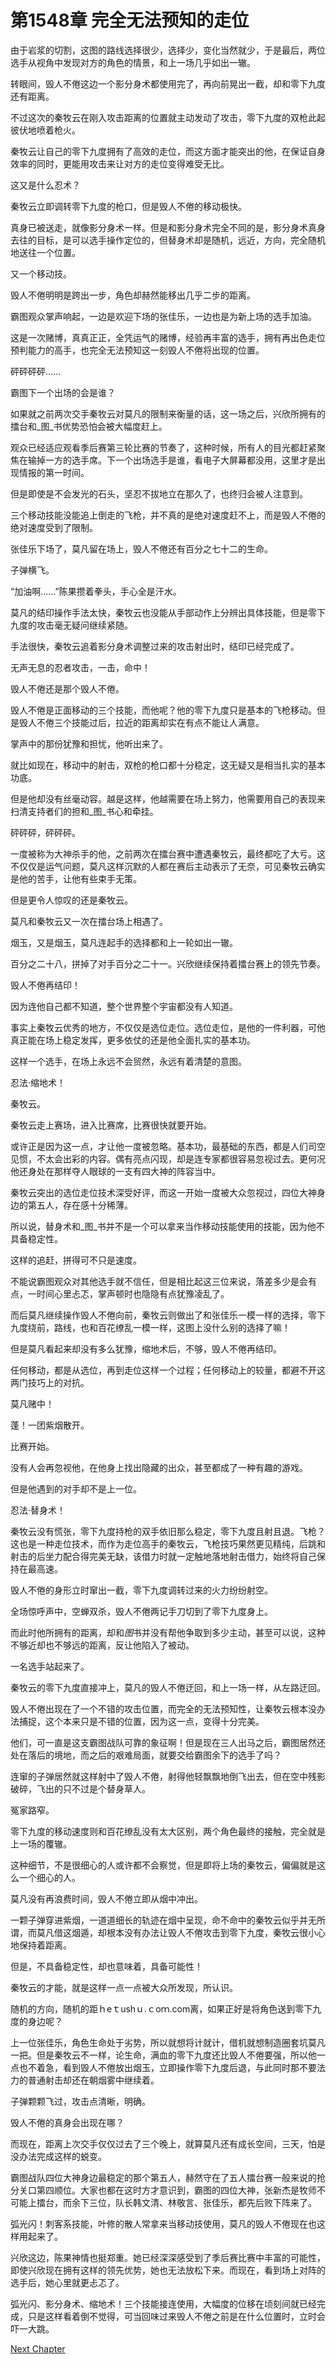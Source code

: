 # 第1548章 完全无法预知的走位

由于岩浆的切割，这图的路线选择很少，选择少，变化当然就少，于是最后，两位选手从视角中发现对方的角色的情景，和上一场几乎如出一辙。

转眼间，毁人不倦这边一个影分身术都使用完了，再向前晃出一截，却和零下九度还有距离。

不过这次的秦牧云在刚入攻击距离的位置就主动发动了攻击，零下九度的双枪此起彼伏地喷着枪火。

秦牧云让自己的零下九度拥有了高效的走位，而这方面才能突出的他，在保证自身效率的同时，更能用攻击来让对方的走位变得难受无比。

这又是什么忍术？

秦牧云立即调转零下九度的枪口，但是毁人不倦的移动极快。

真身已被送走，就像影分身术一样。但是和影分身术完全不同的是，影分身术真身去往的目标，是可以选手操作定位的，但替身术却是随机，远近，方向，完全随机地送往一个位置。

又一个移动技。

毁人不倦明明是跨出一步，角色却赫然能移出几乎二步的距离。

霸图观众掌声响起，一边是欢迎下场的张佳乐，一边也是为新上场的选手加油。

这是一次赌博，真真正正，全凭运气的赌博，经验再丰富的选手，拥有再出色走位预判能力的高手，也完全无法预知这一刻毁人不倦将出现的位置。

砰砰砰砰……

霸图下一个出场的会是谁？

如果就之前两次交手秦牧云对莫凡的限制来衡量的话，这一场之后，兴欣所拥有的擂台和_图_书优势恐怕会被大幅度赶上。

观众已经适应观看季后赛第三轮比赛的节奏了，这种时候，所有人的目光都赶紧聚焦在输掉一方的选手席。下一个出场选手是谁，看电子大屏幕都没用，这里才是出现情报的第一时间。

但是即使是不会发光的石头，坚忍不拔地立在那久了，也终归会被人注意到。

三个移动技能没能追上倒走的飞枪，并不真的是绝对速度赶不上，而是毁人不倦的绝对速度受到了限制。

张佳乐下场了，莫凡留在场上，毁人不倦还有百分之七十二的生命。

子弹横飞。

“加油啊……”陈果攒着拳头，手心全是汗水。

莫凡的结印操作手法太快，秦牧云也没能从手部动作上分辨出具体技能，但是零下九度的攻击毫无疑问继续紧随。

手法很快，秦牧云追着影分身术调整过来的攻击射出时，结印已经完成了。

无声无息的忍者攻击，一击，命中！

毁人不倦还是那个毁人不倦。

毁人不倦是正面移动的三个技能，而他呢？他的零下九度只是基本的飞枪移动。但是毁人不倦三个技能过后，拉近的距离却实在有点不能让人满意。

掌声中的那份犹豫和担忧，他听出来了。

就比如现在，移动中的射击，双枪的枪口都十分稳定，这无疑又是相当扎实的基本功底。

但是他却没有丝毫动容。越是这样，他越需要在场上努力，他需要用自己的表现来扫清支持者们的担和_图_书心和牵挂。

砰砰砰，砰砰砰。

一度被称为大神杀手的他，之前两次在擂台赛中遭遇秦牧云，最终都吃了大亏。这不仅仅是运气问题，莫凡这样沉默的人都在赛后主动表示了无奈，可见秦牧云确实是他的苦手，让他有些束手无策。

但是更令人惊叹的还是秦牧云。

莫凡和秦牧云又一次在擂台场上相遇了。

烟玉，又是烟玉，莫凡连起手的选择都和上一轮如出一辙。

百分之二十八，拼掉了对手百分之二十一。兴欣继续保持着擂台赛上的领先节奏。

毁人不倦再结印！

因为连他自己都不知道，整个世界整个宇宙都没有人知道。

事实上秦牧云优秀的地方，不仅仅是选位走位。选位走位，是他的一件利器，可他真正能在场上稳定发挥，更多依仗的还是他全面扎实的基本功。

这样一个选手，在场上永远不会贸然，永远有着清楚的意图。

忍法·缩地术！

秦牧云。

秦牧云走上赛场，进入比赛席，比赛很快就要开始。

或许正是因为这一点，才让他一度被忽略。基本功，最基础的东西，都是人们司空见惯，不太会出彩的内容。偶有亮点闪现，却是连专家都很容易忽视过去。更何况他还身处在那样夺人眼球的一支有四大神的阵容当中。

秦牧云突出的选位走位技术深受好评，而这一开始一度被大众忽视过，四位大神身边的第五人，存在感十分稀薄。

所以说，替身术和_图_书并不是一个可以拿来当作移动技能使用的技能，因为他不具备稳定性。

这样的追赶，拼得可不只是速度。

不能说霸图观众对其他选手就不信任，但是相比起这三位来说，落差多少是会有点，一时间心里忐忑，掌声顿时也隐隐有点犹豫凌乱了。

而后莫凡继续操作毁人不倦向前，秦牧云则做出了和张佳乐一模一样的选择，零下九度绕前，路线，也和百花缭乱一模一样，这图上没什么别的选择了嘛！

但是莫凡看起来却没有多么犹豫，缩地术后，不够，毁人不倦再结印。

任何移动，都是从选位，再到走位这样一个过程；任何移动上的较量，都避不开这两门技巧上的对抗。

莫凡赌中！

蓬！一团紫烟散开。

比赛开始。

没有人会再忽视他，在他身上找出隐藏的出众，甚至都成了一种有趣的游戏。

但是他遇到的对手却不是上一位。

忍法·替身术！

秦牧云没有慌张，零下九度持枪的双手依旧那么稳定，零下九度且射且退。飞枪？这也是一种走位技术，而作为走位高手的秦牧云，飞枪技巧果然更见精纯，后跳和射击的后坐力配合得完美无缺，该借力时就一定触地落地射击借力，始终将自己保持在最高速。

毁人不倦的身形立时窜出一截，零下九度调转过来的火力纷纷射空。

全场惊呼声中，空蝉双杀，毁人不倦两记手刀切到了零下九度身上。

而此时他所拥有的距离，却和*图*书并没有帮他争取到多少主动，甚至可以说，这种不够近却也不够远的距离，反让他陷入了被动。

一名选手站起来了。

秦牧云的零下九度直接冲上，莫凡的毁人不倦迂回，和上一场一样，从左路迂回。

毁人不倦出现在了一个不错的攻击位置，而完全的无法预知性，让秦牧云根本没办法捕捉，这个本来只是不错的位置，因为这一点，变得十分完美。

他们，可一直是这支霸图战队可靠的象征啊！但是现在三人出马之后，霸图居然还处在落后的境地，而之后的艰难局面，就要交给霸图余下的选手了吗？

连窜的子弹居然就这样射中了毁人不倦，射得他轻飘飘地倒飞出去，但在空中残影破碎，飞出的只不过是个替身草人。

冤家路窄。

零下九度的移动速度则和百花缭乱没有太大区别，两个角色最终的接触，完全就是上一场的覆辙。

这种细节，不是很细心的人或许都不会察觉，但是即将上场的秦牧云，偏偏就是这么一个细心的人。

莫凡没有再浪费时间，毁人不倦立即从烟中冲出。

一颗子弹穿进紫烟，一道道细长的轨迹在烟中呈现，命不命中的秦牧云似乎并无所谓，而莫凡借这烟遁，却根本没有办法让毁人不倦攻击到零下九度，秦牧云很小心地保持着距离。

但是，不具备稳定性，却也意味着，具备可能性！

秦牧云的才能，就是这样一点一点被大众所发现，所认识。

随机的方向，随机的距ｈeｔushｕ.ｃoｍ.com离，如果正好是将角色送到零下九度的身边呢？

上一位张佳乐，角色生命处于劣势，所以就想将计就计，借机就想制造圈套坑莫凡一把。但是秦牧云不一样，论生命，满血的零下九度还比毁人不倦要强，所以他一点也不着急，看到毁人不倦放出烟玉，立即操作零下九度后退，与此同时那不要法力的普通射击却还在朝烟雾中继续着。

子弹颗颗飞过，攻击点清晰，明确。

毁人不倦的真身会出现在哪？

而现在，距离上次交手仅仅过去了三个晚上，就算莫凡还有成长空间，三天，怕是没办法完成这样的蜕变。

霸图战队四位大神身边最稳定的那个第五人，赫然守在了五人擂台赛一般来说的抢分关口第四顺位。大家也都在这时方才意识到，霸图的四位大神，张新杰是牧师不可能上擂台，而余下三位，队长韩文清、林敬言、张佳乐，都先后败下阵来了。

弧光闪！刺客系技能，叶修的散人常拿来当移动技使用，莫凡的毁人不倦现在也这样用起来了。

兴欣这边，陈果神情也挺郑重。她已经深深感受到了季后赛比赛中丰富的可能性，即使兴欣现在拥有这样的领先优势，她也无法放松下来。而现在，看到场上对阵的选手后，她心里就更忐忑了。

弧光闪、影分身术、缩地术！三个技能接连使用，大幅度的位移在顷刻间就已经完成，只是这样看着倒不觉得，可当回味过来毁人不倦之前是在什么位置时，立时会吓一大跳。



[Next Chapter](%E7%AC%AC1549%E7%AB%A0%20%E5%88%B7%E5%87%A0%E7%8E%87%E6%89%93%E6%B3%95.md)